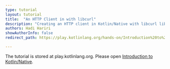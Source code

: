 ```yaml
---
type: tutorial
layout: tutorial
title:  "An HTTP Client in with libcurl"
description: "Creating an HTTP client in Kotlin/Native with libcurl library"
authors: Hadi Hariri
showAuthorInfo: false
redirect_path: https://play.kotlinlang.org/hands-on/Introduction%20to%20Kotlin%20Native/01_Introduction

---
```


<!--- Do not rename this file despite no alignment with contents because of multiple redirects --->

The tutorial is stored at play.kotlinlang.org. Please open
[Introduction to Kotlin/Native](https://play.kotlinlang.org/hands-on/Introduction%20to%20Kotlin%20Native/01_Introduction).